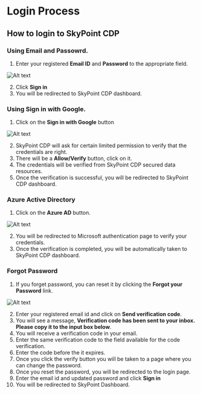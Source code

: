 #  Login Process

## How to login to SkyPoint CDP

### Using Email and Passowrd.
1. Enter your registered **Email ID** and **Password** to the appropriate field.

![Alt text](https://github.com/skypointcloud/platform/blob/master/docs/doc_snippets/loginviaemail.PNG?raw=true)

2. Click **Sign in**
3. You will be redirected to SkyPoint CDP dashboard.

### Using Sign in with Google.
1. Click on the **Sign in with Google** button

![Alt text](https://github.com/skypointcloud/platform/blob/master/docs/doc_snippets/loginviagoogle.jpg?raw=true)

2. SkyPoint CDP will ask for certain limited permission to verify that the credentials are right.
3. There will be a **Allow/Verify** button, click on it.
4. The credentials will be verified from SkyPoint CDP secured data resources.
5. Once the verification is successful, you will be redirected to SkyPoint CDP dashboard.

### Azure Active Directory
1. Click on the **Azure AD** button.

![Alt text](https://github.com/skypointcloud/platform/blob/master/docs/doc_snippets/loginviaazure.jpg?raw=true)

2. You will be redirected to Microsoft authentication page to verify your credentials.
3. Once the verification is completed, you will be automatically taken to SkyPoint CDP dashboard.

### Forgot Password
1. If you forget password, you can reset it by clicking the **Forgot your Password** link.

![Alt text](https://github.com/skypointcloud/platform/blob/master/docs/doc_snippets/forgotpassword.PNG?raw=true)

2. Enter your registered email id and click on **Send verification code**.
3. You will see a message, **Verification code has been sent to your inbox. Please copy it to the input box below**.
4. You will receive a verification code in your email.
5. Enter the same verification code to the field available for the code verification.
6. Enter the code before the it expires.
7. Once you click the verify button you will be taken to a page where you can change the password.
8. Once you reset the password, you will be redirected to the login page.
9. Enter the email id and updated password and click **Sign in**
10. You will be redirected to SkyPoint Dashboard.
